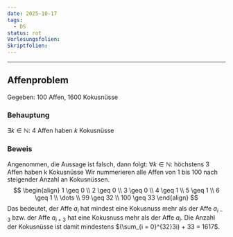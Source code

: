 ```yaml
---
date: 2025-10-17
tags:
  - DS
status: rot
Vorlesungsfolien:
Skriptfolien:
---
```

---

## Affenproblem
Gegeben: $100$ Affen, $1600$ Kokusnüsse
### Behauptung
$\exists k \in \mathbb{N}:$ $4$ Affen haben $k$ Kokusnüsse

### Beweis
Angenommen, die Aussage ist falsch, dann folgt: 
$\forall k \in \mathbb{N}:$ höchstens $3$ Affen haben k Kokusnüsse
Wir nummerieren alle Affen von 1 bis 100 nach steigender Anzahl an Kokusnüssen. 
$$
\begin{align}
1 \geq 0 \\
2 \geq 0  \\
3 \geq 0 \\
4 \geq 1 \\
5 \geq 1 \\
6 \geq 1 \\
\dots  \\
99 \geq 32 \\
100 \geq 33
\end{align}
$$
Das bedeutet, der Affe $a_{i}$ hat mindest eine Kokusnuss mehr als der Affe $a_{i-3}$ bzw. der Affe $a_{i+3}$ hat eine Kokusnuss mehr als der Affe $a_{i}$. 
Die Anzahl der Kokusnüsse ist damit mindestens $(\sum_{i = 0}^{32}3i) + 33 = 1617$.
